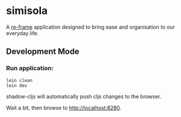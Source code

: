 # simisola

A [re-frame](https://github.com/Day8/re-frame) application designed to bring ease and organisation to our everyday life.

## Development Mode

### Run application:

```
lein clean
lein dev
```

shadow-cljs will automatically push cljs changes to the browser.

Wait a bit, then browse to [http://localhost:8280](http://localhost:8280).



